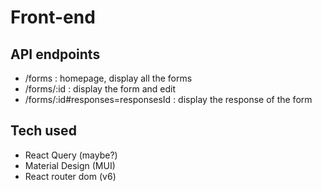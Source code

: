 # Front-end

## API endpoints

- /forms : homepage, display all the forms
- /forms/:id : display the form and edit
- /forms/:id#responses=responsesId : display the response of the form

## Tech used

- React Query (maybe?)
- Material Design (MUI)
- React router dom (v6)

